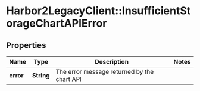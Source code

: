 # Harbor2LegacyClient::InsufficientStorageChartAPIError

## Properties
Name | Type | Description | Notes
------------ | ------------- | ------------- | -------------
**error** | **String** | The error message returned by the chart API | 


